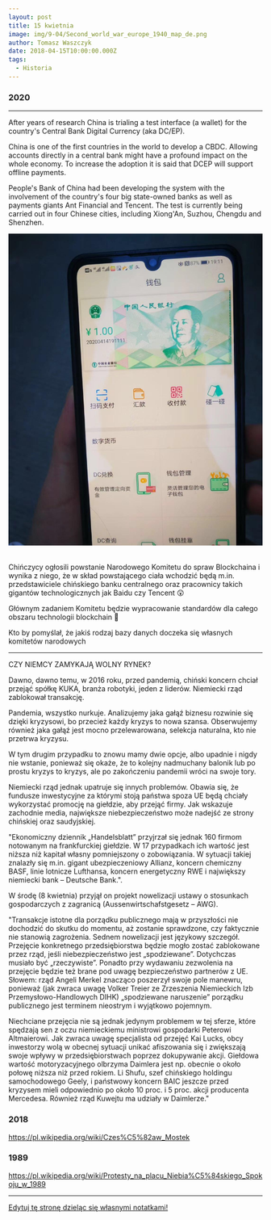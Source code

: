 ```yaml
---
layout: post
title: 15 kwietnia
image: img/9-04/Second_world_war_europe_1940_map_de.png
author: Tomasz Waszczyk
date: 2018-04-15T10:00:00.000Z
tags:
  - Historia
---
```


### 2020

---

After years of research China is trialing a test interface (a wallet) for the country's Central Bank Digital Currency (aka DC/EP).

China is one of the first countries in the world to develop a CBDC. Allowing accounts directly in a central bank might have a profound impact on the whole economy.
To increase the adoption it is said that DCEP will support offline payments.

People's Bank of China had been developing the system with the involvement of the country's four big state-owned banks as well as payments giants Ant Financial and Tencent.
The test is currently being carried out in four Chinese cities, including Xiong'An, Suzhou, Chengdu and Shenzhen.

<img src="./img/april/chinacurrency.jpeg"><br><br>

Chińczycy ogłosili powstanie Narodowego Komitetu do spraw Blockchaina i wynika z niego, że w skład powstającego ciała wchodzić będą m.in. przedstawiciele chińskiego banku centralnego oraz pracownicy takich gigantów technologicznych jak Baidu czy Tencent 😲

Głównym zadaniem Komitetu będzie wypracowanie standardów dla całego obszaru technologii blockchain 🧐

Kto by pomyślał, że jakiś rodzaj bazy danych doczeka się własnych komitetów narodowych

---

CZY NIEMCY ZAMYKAJĄ WOLNY RYNEK?

Dawno, dawno temu, w 2016 roku, przed pandemią, chiński koncern chciał przejąć spółkę KUKA, branża robotyki, jeden z liderów. Niemiecki rząd zablokował transakcję.

Pandemia, wszystko nurkuje. Analizujemy jaka gałąź biznesu rozwinie się dzięki kryzysowi, bo przecież każdy kryzys to nowa szansa. Obserwujemy również jaka gałąź jest mocno przelewarowana, selekcja naturalna, kto nie przetrwa kryzysu.

W tym drugim przypadku to znowu mamy dwie opcje, albo upadnie i nigdy nie wstanie, ponieważ się okaże, że to kolejny nadmuchany balonik lub po prostu kryzys to kryzys, ale po zakończeniu pandemii wróci na swoje tory.

Niemiecki rząd jednak upatruje się innych problemów. Obawia się, że fundusze inwestycyjne za którymi stoją państwa spoza UE będą chciały wykorzystać promocję na giełdzie, aby przejąć firmy. Jak wskazuje zachodnie media, największe niebezpieczeństwo może nadejść ze strony chińskiej oraz saudyjskiej.

"Ekonomiczny dziennik „Handelsblatt” przyjrzał się jednak 160 firmom notowanym na frankfurckiej giełdzie. W 17 przypadkach ich wartość jest niższa niż kapitał własny pomniejszony o zobowiązania. W sytuacji takiej znalazły się m.in. gigant ubezpieczeniowy Allianz, koncern chemiczny BASF, linie lotnicze Lufthansa, koncern energetyczny RWE i największy niemiecki bank – Deutsche Bank.".

W środę (8 kwietnia) przyjął on projekt nowelizacji ustawy o stosunkach gospodarczych z zagranicą (Aussenwirtschafstgesetz – AWG).

"Transakcje istotne dla porządku publicznego mają w przyszłości nie dochodzić do skutku do momentu, aż zostanie sprawdzone, czy faktycznie nie stanowią zagrożenia. Sednem nowelizacji jest językowy szczegół. Przejęcie konkretnego przedsiębiorstwa będzie mogło zostać zablokowane przez rząd, jeśli niebezpieczeństwo jest „spodziewane”. Dotychczas musiało być „rzeczywiste”. Ponadto przy wydawaniu zezwolenia na przejęcie będzie też brane pod uwagę bezpieczeństwo partnerów z UE. Słowem: rząd Angeli Merkel znacząco poszerzył swoje pole manewru, ponieważ (jak zwraca uwagę Volker Treier ze Zrzeszenia Niemieckich Izb Przemysłowo-Handlowych DIHK) „spodziewane naruszenie” porządku publicznego jest terminem nieostrym i wyjątkowo pojemnym.

Niechciane przejęcia nie są jednak jedynym problemem w tej sferze, które spędzają sen z oczu niemieckiemu ministrowi gospodarki Peterowi Altmaierowi. Jak zwraca uwagę specjalista od przejęć Kai Lucks, obcy inwestorzy wolą w obecnej sytuacji unikać afiszowania się i zwiększają swoje wpływy w przedsiębiorstwach poprzez dokupywanie akcji. Giełdowa wartość motoryzacyjnego olbrzyma Daimlera jest np. obecnie o około połowę niższa niż przed rokiem. Li Shufu, szef chińskiego holdingu samochodowego Geely, i państwowy koncern BAIC jeszcze przed kryzysem mieli odpowiednio po około 10 proc. i 5 proc. akcji producenta Mercedesa. Również rząd Kuwejtu ma udziały w Daimlerze."

### 2018

https://pl.wikipedia.org/wiki/Czes%C5%82aw_Mostek

### 1989

https://pl.wikipedia.org/wiki/Protesty_na_placu_Niebia%C5%84skiego_Spokoju_w_1989

---

<a href="https://github.com/TomaszWaszczyk/historia.waszczyk.com/edit/master/src/content/april-15.md" target="_blank">Edytuj tę stronę dzieląc się własnymi notatkami!</a>

